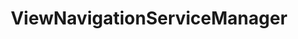 ---
layout: subpage
title: ViewNavigationServiceManager
permalink: /ref/winux-application-viewmanagement-viewnavigationservicemanager
---